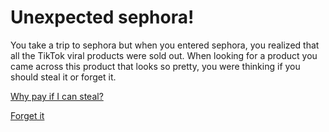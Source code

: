# Unexpected sephora!

You take a trip to sephora but when you entered sephora, you realized that all the TikTok viral products were sold out. When looking for a product you came across this product that looks so pretty, you were thinking if you should steal it or forget it.

[Why pay if I can steal?](../sephora/steal.md)

[Forget it](../sephora/go-home.md)
